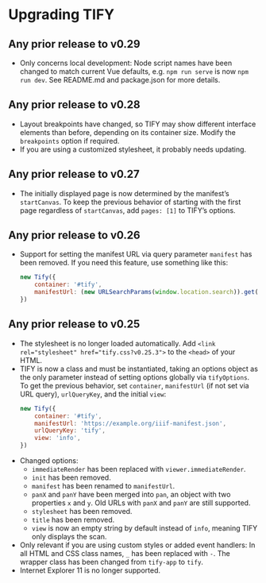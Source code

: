 # Upgrading TIFY

## Any prior release to v0.29

- Only concerns local development: Node script names have been changed to match current Vue defaults, e.g. `npm run serve` is now `npm run dev`. See README.md and package.json for more details.

## Any prior release to v0.28

- Layout breakpoints have changed, so TIFY may show different interface elements than before, depending on its container size. Modify the `breakpoints` option if required.
- If you are using a customized stylesheet, it probably needs updating.

## Any prior release to v0.27

- The initially displayed page is now determined by the manifest’s `startCanvas`. To keep the previous behavior of starting with the first page regardless of `startCanvas`, add `pages: [1]` to TIFY’s options.

## Any prior release to v0.26

- Support for setting the manifest URL via query parameter `manifest` has been removed. If you need this feature, use something like this:
	``` js
	new Tify({
		container: '#tify',
		manifestUrl: (new URLSearchParams(window.location.search)).get('manifest'),
	})
	```

## Any prior release to v0.25

- The stylesheet is no longer loaded automatically. Add `<link rel="stylesheet" href="tify.css?v0.25.3">` to the `<head>` of your HTML.
- TIFY is now a class and must be instantiated, taking an options object as the only parameter instead of setting options globally via `tifyOptions`. To get the previous behavior, set `container`, `manifestUrl` (if not set via URL query), `urlQueryKey`, and the initial `view`:
	``` js
	new Tify({
		container: '#tify',
		manifestUrl: 'https://example.org/iiif-manifest.json',
		urlQueryKey: 'tify',
		view: 'info',
	})
	```
- Changed options:
	- `immediateRender` has been replaced with `viewer.immediateRender`.
	- `init` has been removed.
	- `manifest` has been renamed to `manifestUrl`.
	- `panX` and `panY` have been merged into `pan`, an object with two properties `x` and `y`. Old URLs with `panX` and `panY` are still supported.
	- `stylesheet` has been removed.
	- `title` has been removed.
	- `view` is now an empty string by default instead of `info`, meaning TIFY only displays the scan.
- Only relevant if you are using custom styles or added event handlers: In all HTML and CSS class names, `_` has been replaced with `-`. The wrapper class has been changed from `tify-app` to `tify`.
- Internet Explorer 11 is no longer supported.

